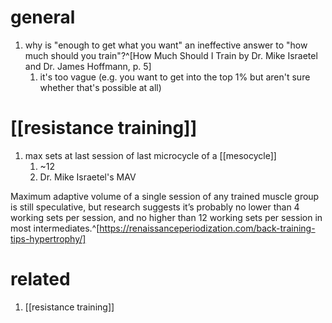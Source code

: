 # general
1. why is "enough to get what you want" an ineffective answer to "how much should you train"?^[How Much Should I Train by Dr. Mike Israetel and Dr. James Hoffmann, p. 5]
	1. it's too vague (e.g. you want to get into the top 1% but aren't sure whether that's possible at all)

# [[resistance training]]
1. max sets at last session of last microcycle of a [[mesocycle]]
	1. ~12
	2. Dr. Mike Israetel's MAV

Maximum adaptive volume of a single session of any trained muscle group is still speculative, but research suggests it’s probably no lower than 4 working sets per session, and no higher than 12 working sets per session in most intermediates.^[https://renaissanceperiodization.com/back-training-tips-hypertrophy/]

# related
1. [[resistance training]]